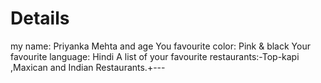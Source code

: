 # Details

my  name: Priyanka Mehta and age
You favourite color: Pink & black
Your favourite language: Hindi
A list of your favourite restaurants:-Top-kapi ,Maxican and Indian Restaurants.+---
